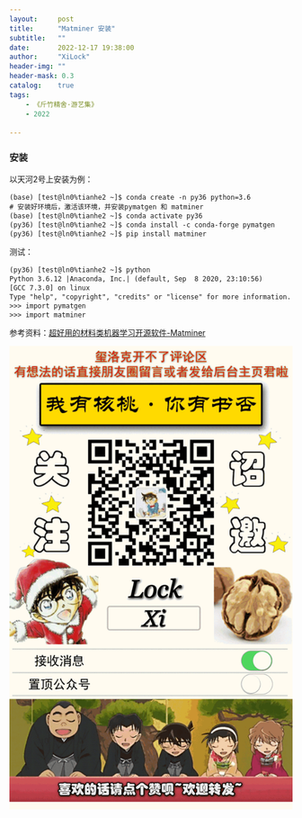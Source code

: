 ```yaml
---
layout:     post
title:      "Matminer 安装"
subtitle:   ""
date:       2022-12-17 19:38:00
author:     "XiLock"
header-img: ""
header-mask: 0.3
catalog:    true
tags:
    - 《斤竹精舍·游艺集》
    - 2022

---
```


### 安装
以天河2号上安装为例：
```
(base) [test@ln0%tianhe2 ~]$ conda create -n py36 python=3.6
# 安装好环境后，激活该环境，并安装pymatgen 和 matminer
(base) [test@ln0%tianhe2 ~]$ conda activate py36
(py36) [test@ln0%tianhe2 ~]$ conda install -c conda-forge pymatgen
(py36) [test@ln0%tianhe2 ~]$ pip install matminer
```

测试：
```
(py36) [test@ln0%tianhe2 ~]$ python
Python 3.6.12 |Anaconda, Inc.| (default, Sep  8 2020, 23:10:56) 
[GCC 7.3.0] on linux
Type "help", "copyright", "credits" or "license" for more information.
>>> import pymatgen
>>> import matminer
```
参考资料：[超好用的材料类机器学习开源软件-Matminer](https://www.bigbrosci.com/2020/12/16/A25/)

![](/img/wc-tail.GIF)
